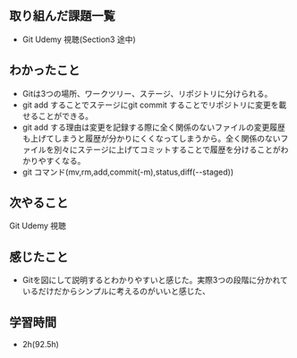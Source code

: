 ## 取り組んだ課題一覧
- Git Udemy 視聴(Section3 途中)
## わかったこと
- Gitは3つの場所、ワークツリー、ステージ、リポジトリに分けられる。
- git add することでステージにgit commit することでリポジトリに変更を載せることができる。
- git add する理由は変更を記録する際に全く関係のないファイルの変更履歴も上げてしまうと履歴が分かりにくくなってしまうから。全く関係のないファイルを別々にステージに上げてコミットすることで履歴を分けることがわかりやすくなる。
- git コマンド(mv,rm,add,commit(-m),status,diff(--staged))

## 次やること
Git Udemy 視聴
## 感じたこと
- Gitを図にして説明するとわかりやすいと感じた。実際3つの段階に分かれているだけだからシンプルに考えるのがいいと感じた、

## 学習時間
- 2h(92.5h)

